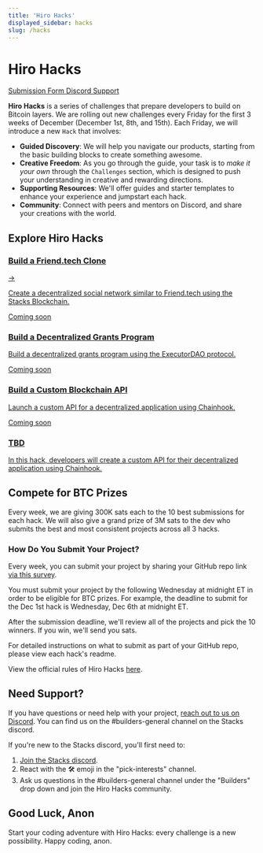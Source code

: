 ```yaml
---
title: 'Hiro Hacks'
displayed_sidebar: hacks
slug: /hacks
---
```


# Hiro Hacks

<div className="gap-3 flex flex-wrap mb-6">
  <a
    className="inline-block bg-neutral-200 hover:bg-neutral-100 rounded-md text-sm text-neutral-700 px-2 py-1 hover:text-neutral-700 hover:no-underline transition-colors"
    href="https://rfw7zqyd.paperform.co/"
    target="_blank"
  >
    Submission Form <span className="i-radix-icons-link-2 align-text-bottom text-lg"></span>
  </a>
  <a
    className="inline-block bg-violet-300 hover:bg-violet-200 rounded-md text-sm text-violet-800 px-2 py-1 hover:text-violet-800 hover:no-underline transition-colors"
    href="https://stacks.chat"
  >
    Discord Support <span className="i-bi-discord align-text-bottom text-lg"></span>
  </a>
</div>

**Hiro Hacks** is a series of challenges that prepare developers to build on Bitcoin layers. We are rolling out new challenges every Friday for the first 3 weeks of December (December 1st, 8th, and 15th). Each Friday, we will introduce a new `Hack` that involves:

- **Guided Discovery**: We will help you navigate our products, starting from the basic building blocks to create something awesome.
- **Creative Freedom**: As you go through the guide, your task is to _make it your own_ through the `Challenges` section, which is designed to push your understanding in creative and rewarding directions.
- **Supporting Resources**: We'll offer guides and starter templates to enhance your experience and jumpstart each hack.
- **Community**: Connect with peers and mentors on Discord, and share your creations with the world.

## Explore Hiro Hacks

<div class="subSections my-8">
  <a href="/hacks/build-a-friend-tech-clone">
    <div class="subSectionTitle"><h3>Build a Friend.tech Clone</h3><span>→</span></div>
    <p>Create a decentralized social network similar to Friend.tech using the Stacks Blockchain.</p>
  </a>
  <a href="#" className="card-disabled">
    <span className="inline-flex items-center rounded-md bg-orange-50 dark:bg-red-400/10 px-2 py-1 text-xs font-medium text-orange-700 dark:text-orange-400 ring-1 ring-inset ring-orange-600/10 dark:ring-orange-400/20">
      Coming soon
    </span>
    <div class="subSectionTitle">
      <h3>Build a Decentralized Grants Program</h3>
    </div>
    <p>Build a decentralized grants program using the ExecutorDAO protocol.</p>
  </a>
</div>
<div class="subSections my-8">
  <a href="#" className="card-disabled">
    <span className="inline-flex items-center rounded-md bg-orange-50 dark:bg-red-400/10 px-2 py-1 text-xs font-medium text-orange-700 dark:text-orange-400 ring-1 ring-inset ring-orange-600/10 dark:ring-orange-400/20">
      Coming soon
    </span>
    <div class="subSectionTitle">
      <h3>Build a Custom Blockchain API</h3>
    </div>
    <p>Launch a custom API for a decentralized application using Chainhook.</p>
  </a>
  <a href="#" className="card-disabled hide">
    <span className="inline-flex items-center rounded-md bg-orange-50 dark:bg-red-400/10 px-2 py-1 text-xs font-medium text-orange-700 dark:text-orange-400 ring-1 ring-inset ring-orange-600/10 dark:ring-orange-400/20">
      Coming soon
    </span>
    <div class="subSectionTitle">
      <h3>TBD</h3>
    </div>
    <p>In this hack, developers will create a custom API for their decentralized application using Chainhook.</p>
  </a>
</div>

## Compete for BTC Prizes

Every week, we are giving 300K sats each to the 10 best submissions for each hack.
We will also give a grand prize of 3M sats to the dev who submits the best and most consistent projects across all 3 hacks.

### How Do You Submit Your Project?

Every week, you can submit your project by sharing your GitHub repo link [via this survey](https://rfw7zqyd.paperform.co/).

You must submit your project by the following Wednesday at midnight ET in order to be eligible for BTC prizes.
For example, the deadline to submit for the Dec 1st hack is Wednesday, Dec 6th at midnight ET.

After the submission deadline, we'll review all of the projects and pick the 10 winners. If you win, we'll send you sats.

For detailed instructions on what to submit as part of your GitHub repo, please view each hack's readme.

View the official rules of Hiro Hacks [here](https://www.hiro.so/hiro-hacks-rules).

## Need Support?

If you have questions or need help with your project, [reach out to us on Discord](https://stacks.chat/). You can find us on the #builders-general channel on the Stacks discord.

If you're new to the Stacks discord, you'll first need to:

1.  [Join the Stacks discord](https://stacks.chat/).
2.  React with the 🛠️ emoji in the "pick-interests" channel.
3.  Ask us questions in the #builders-general channel under the "Builders" drop down and join the Hiro Hacks community.

## Good Luck, Anon

Start your coding adventure with Hiro Hacks: every challenge is a new possibility. Happy coding, anon.
